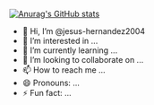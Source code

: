 [![Anurag's GitHub stats](https://github-readme-stats.vercel.app/api?jesus-hernandez2004=anuraghazra)](https://github.com/anuraghazra/github-readme-stats)

- 👋 Hi, I’m @jesus-hernandez2004
- 👀 I’m interested in ...
- 🌱 I’m currently learning ...
- 💞️ I’m looking to collaborate on ...
- 📫 How to reach me ...
- 😄 Pronouns: ...
- ⚡ Fun fact: ...

<!---
jesus-hernandez2004/jesus-hernandez2004 is a ✨ special ✨ repository because its `README.md` (this file) appears on your GitHub profile.
You can click the Preview link to take a look at your changes.
--->
